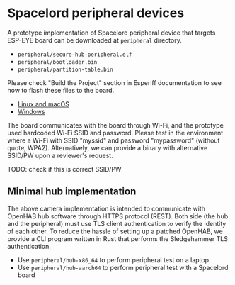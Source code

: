 # Spacelord peripheral devices

A prototype implementation of Spacelord peripheral device that targets ESP-EYE board
can be downloaded at `peripheral` directory.

- `peripheral/secure-hub-peripheral.elf`
- `peripheral/bootloader.bin`
- `peripheral/partition-table.bin`

Please check "Build the Project" section in Esperiff documentation
to see how to flash these files to the board.

- [Linux and macOS](https://docs.espressif.com/projects/esp-idf/en/latest/esp32/get-started/linux-macos-setup.html#build-the-project)
- [Windows](https://docs.espressif.com/projects/esp-idf/en/latest/esp32/get-started/windows-setup.html#build-the-project)

The board communicates with the board through Wi-Fi,
and the prototype used hardcoded Wi-Fi SSID and password.
Please test in the environment where a Wi-Fi with SSID "myssid" and password "mypassword" (without quote, WPA2).
Alternatively, we can provide a binary with alternative SSID/PW upon a reviewer's request.

TODO: check if this is correct SSID/PW

## Minimal hub implementation

The above camera implementation is intended to communicate with OpenHAB hub software through HTTPS protocol (REST).
Both side (the hub and the peripheral) must use TLS client authentication to verify the identity of each other.
To reduce the hassle of setting up a patched OpenHAB,
we provide a CLI program written in Rust that performs the Sledgehammer TLS authentication.

- Use `peripheral/hub-x86_64` to perform peripheral test on a laptop
- Use `peripheral/hub-aarch64` to perform peripheral test with a Spacelord board
